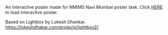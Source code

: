 An interactive poster made for NMIMS Navi Mumbai poster task.
Click <a href="examples\index.html">HERE</a> to load interactive poster. 

Based on Lightbox by Lokesh Dhankar.
https://lokeshdhakar.com/projects/lightbox2/
